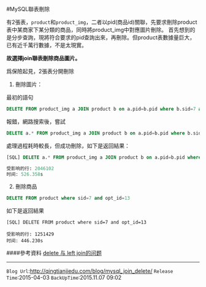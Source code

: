 #MySQL聯表刪除


有2張表，`product`和`product_img`，二者以pid(商品id)關聯，先要求刪除product表中某商家下某分類的商品，同時將product_img中對應圖片刪除。
首先想到的是分步查詢，現將符合要求的pid查詢出來，再刪除。但product表數據量巨大，已有近千萬行數據，不是太現實。

**故選擇join聯表刪除商品圖片。**

爲保險起見，2張表分開刪除

1. 刪除圖片：

最初的語句
```sql
DELETE FROM product_img a JOIN product b on a.pid=b.pid where b.sid=7 and b.opt_id=13
```

報錯，網路搜索後，嘗試

```sql
DELETE a.* FROM product_img a JOIN product b on a.pid=b.pid where b.sid=7 and b.opt_id=13
```

處理過程耗時較長，但成功刪除，如下是返回結果：
```sql
[SQL] DELETE a.* FROM product_img a JOIN product b on a.pid=b.pid where b.sid=7 and b.opt_id=13

受影响的行: 2046102
时间: 526.358s
```

2. 刪除商品

```sql
DELETE FROM product where sid=7 and opt_id=13
```

如下是返回結果
```
[SQL] DELETE FROM product where sid=7 and opt_id=13

受影响的行: 1251429
时间: 446.230s
```

####參考資料
[delete 与 left join的问题](http://personbeta.iteye.com/blog/890340)

---

`Blog Url`:<http://qingtianjiedu.com/blog/mysql_join_delete/>
`Release Time`:2015-04-03
`BackUpTime`:2015.11.07 09:02
